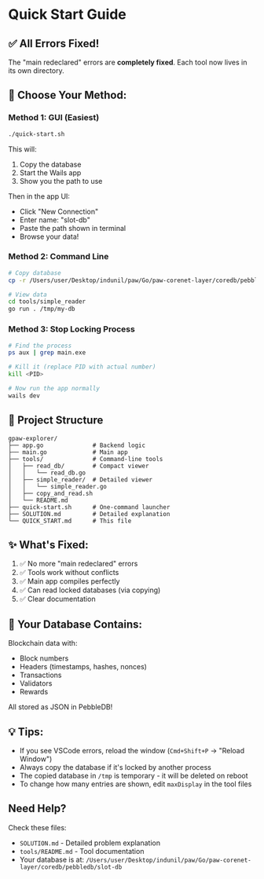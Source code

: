 # Quick Start Guide

## ✅ All Errors Fixed!

The "main redeclared" errors are **completely fixed**. Each tool now lives in its own directory.

## 🚀 Choose Your Method:

### Method 1: GUI (Easiest)
```bash
./quick-start.sh
```
This will:
1. Copy the database
2. Start the Wails app
3. Show you the path to use

Then in the app UI:
- Click "New Connection"
- Enter name: "slot-db"
- Paste the path shown in terminal
- Browse your data!

### Method 2: Command Line
```bash
# Copy database
cp -r /Users/user/Desktop/indunil/paw/Go/paw-corenet-layer/coredb/pebbledb/slot-db /tmp/my-db

# View data
cd tools/simple_reader
go run . /tmp/my-db
```

### Method 3: Stop Locking Process
```bash
# Find the process
ps aux | grep main.exe

# Kill it (replace PID with actual number)
kill <PID>

# Now run the app normally
wails dev
```

## 📁 Project Structure

```
gpaw-explorer/
├── app.go              # Backend logic
├── main.go             # Main app
├── tools/              # Command-line tools
│   ├── read_db/        # Compact viewer
│   │   └── read_db.go
│   ├── simple_reader/  # Detailed viewer
│   │   └── simple_reader.go
│   ├── copy_and_read.sh
│   └── README.md
├── quick-start.sh      # One-command launcher
├── SOLUTION.md         # Detailed explanation
└── QUICK_START.md      # This file
```

## ✨ What's Fixed:

1. ✅ No more "main redeclared" errors
2. ✅ Tools work without conflicts
3. ✅ Main app compiles perfectly
4. ✅ Can read locked databases (via copying)
5. ✅ Clear documentation

## 🎯 Your Database Contains:

Blockchain data with:
- Block numbers
- Headers (timestamps, hashes, nonces)
- Transactions
- Validators
- Rewards

All stored as JSON in PebbleDB!

## 💡 Tips:

- If you see VSCode errors, reload the window (`Cmd+Shift+P` → "Reload Window")
- Always copy the database if it's locked by another process
- The copied database in `/tmp` is temporary - it will be deleted on reboot
- To change how many entries are shown, edit `maxDisplay` in the tool files

## Need Help?

Check these files:
- `SOLUTION.md` - Detailed problem explanation
- `tools/README.md` - Tool documentation
- Your database is at: `/Users/user/Desktop/indunil/paw/Go/paw-corenet-layer/coredb/pebbledb/slot-db`
